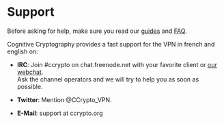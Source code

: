 Support
=======

Before asking for help, make sure you read our [guides](/page/docs)
and [FAQ](/page/faq).

Cognitive Cryptography provides a fast support for the VPN in french and english on:

  - **IRC**: Join #ccrypto on chat.freenode.net with your favorite client or
    [our webchat](https://kiwiirc.com/client/chat.freenode.net/?nick=ccvpn|?&theme=cli#ccrypto).  
    Ask the channel operators and we will try to help you as soon as possible.

  - **Twitter**: Mention @CCrypto_VPN.

  - **E-Mail**: support at ccrypto.org

